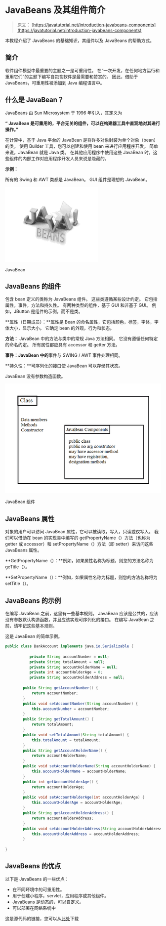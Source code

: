 # JavaBeans 及其组件简介

> 原文： [https://javatutorial.net/introduction-javabeans-components](https://javatutorial.net/introduction-javabeans-components)

本教程介绍了 JavaBeans 的基础知识，其组件以及 JavaBeans 的帮助方式。

## **简介**

软件组件模型中最重要的主题之一是可重用性。 在“一次开发，在任何地方运行和重用它们”的主题下编写自包含软件是最需要和赞赏的。 因此，借助于 JavaBeans，可重用性被添加到 Java 编程语言中。

## **什么是 JavaBean？**

JavaBeans 由 Sun Microsystem 于 1996 年引入，其定义为

**“ JavaBean 是可重用的，平台无关的组件，可以在构建器工具中直观地对其进行操作。”**

在计算中，基于 Java 平台的 JavaBean 是将许多对象封装为单个对象（bean）的类。 使用 Builder 工具，您可以创建和使用 bean 来进行应用程序开发。 简单来说，JavaBean 就是 Java 类。 在其他应用程序中使用这些 JavaBean 时，这些组件的内部工作对应用程序开发人员来说是隐藏的。

**示例：**

所有的 Swing 和 AWT 类都是 JavaBean。 GUI 组件是理想的 JavaBean。

![JavaBean](img/c6cfb8e95a3ced32acaa4ef527742e75.jpg)

JavaBean

## **JavaBeans 的组件**

包含 bean 定义的类称为 JavaBeans 组件。 这些类遵循某些设计约定。 它包括属性，事件，方法和持久性。 有两种类型的组件，基于 GUI 和非基于 GUI。 例如，JButton 是组件的示例，而不是类。

**属性（日期成员）：**属性是 Bean 的命名属性，它包括颜色，标签，字体，字体大小，显示大小。 它确定 bean 的外观，行为和状态。

**方法：** JavaBean 中的方法与类中的常规 Java 方法相同。 它没有遵循任何特定的命名约定。 所有属性都应具有 accessor 和 getter 方法。

**事件：JavaBean 中的**事件与 SWING / AWT 事件处理相同。

**持久性：**可序列化的接口使 JavaBean 可以存储其状态。

JavaBean 没有参数构造函数。

![JavaBean component model](img/5cc681888039c9de78652086d81f07d6.jpg)

JavaBean 组件

## **JavaBeans 属性**

对象的用户可以访问 JavaBean 属性，它可以被读取，写入，只读或仅写入。 我们可以借助在 bean 的实现类中编写的 getPropertyName（）方法（也称为 getter 或 accessor）和 setPropertyName（）方法（即 setter）来访问这些 JavaBeans 属性。

**GetPropertyName（）：**例如，如果属性名称为标题，则您的方法名称为 geTitle（）。

**SetPropertyName（）：**例如，如果属性名称为标题，则您的方法名称将为 setTitle（）。

## **JavaBeans 的示例**

在编写 JavaBean 之前，这里有一些基本规则。 JavaBean 应该是公共的，应该没有参数默认构造函数，并且应该实现可序列化的接口。 在编写 JavaBean 之前，请牢记这些基本规则。

这是 JavaBean 的简单示例。

```java
public class BankAccount implements java.io.Serializable {

		   private String accountNumber = null;
		   private String totalAmount = null; 
		   private String accountHolderName = null;
		   private int accountHolderAge = 0;
		   private String accountHolderAddress = null;

		public String getAccountNumber() {
			return accountNumber;
		}
		public void setAccountNumber(String accountNumber) {
			this.accountNumber = accountNumber;
		}
		public String getTotalAmount() {
			return totalAmount;
		}
		public void setTotalAmount(String totalAmount) {
			this.totalAmount = totalAmount;
		}
		public String getAccountHolderName() {
			return accountHolderName;
		}
		public void setAccountHolderName(String accountHolderName) {
			this.accountHolderName = accountHolderName;
		}
		public int getAccountHolderAge() {
			return accountHolderAge;
		}
		public void setAccountHolderAge(int accountHolderAge) {
			this.accountHolderAge = accountHolderAge;
		}
		public String getAccountHolderAddress() {
			return accountHolderAddress;
		}
		public void setAccountHolderAddress(String accountHolderAddress) {
			this.accountHolderAddress = accountHolderAddress;
		}	  

}

```

## **JavaBeans 的优点**

以下是 JavaBeans 的一些优点：

*   在不同环境中的可重用性。
*   用于创建小程序，servlet，应用程序或其他组件。
*   JavaBeans 是动态的，可以自定义。
*   可以部署在网络系统中

这是源代码的链接，您可以从[此处](https://github.com/NeelumAyub/Tutorials/tree/master/JavaBeanExample)下载